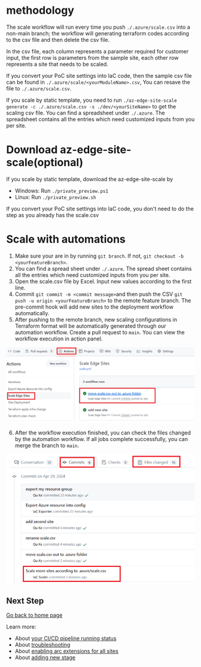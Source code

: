 # methodology
The scale workflow will run every time you push `./.azure/scale.csv` into a non-main branch; the workflow will generating terraform codes according to the csv file and then delete the csv file.

In the csv file, each column represents a parameter required for customer input, the first row is parameters from the sample site, each other row represents a site that needs to be scaled.

If you convert your PoC site settings into IaC code, then the sample csv file can be found in `./.azure/scale/<yourModuleName>.csv`, You can resave the file to `./.azure/scale.csv`.

If you scale by static template, you need to run `./az-edge-site-scale generate -c ./.azure/scale.csv -s ./dev/<yourSiteName>` to get the scaling csv file. You can find a spreadsheet under `./.azure`. The spreadsheet contains all the entries which need customized inputs from you per site.

# Download az-edge-site-scale(optional)
If you scale by static template, download the az-edge-site-scale by
* Windows: Run `./private_preview.ps1`
* Linux: Run `./private_preview.sh`

If you convert your PoC site settings into IaC code, you don't need to do the step as you already has the scale.csv

# Scale with automations

1. Make sure your are in <yourFeatureBranch> by running `git branch`. If not, `git checkout -b <yourFeatureBranch>`.
2. You can find a spread sheet under `./.azure`. The spread sheet contains all the entries which need customized inputs from you per site.
3. Open the scale.csv file by Excel. Input new values according to the first line.
4. Commit `git commit -m <commit message>`and then push the CSV `git push -u origin <yourFeatureBranch>` to the remote feature branch. The pre-commit hook will add new sites to the deployment workflow automatically.
5. After pushing to the remote branch, new scaling configurations in Terraform format will be automatically generated through our automation workflow. Create a pull request to `main`. You can view the workflow execution in action panel.
<img src="./img/view_scale_workflow_in_action_panel.png" width="800" />

6. After the workflow execution finished, you can check the files changed by the automation workflow. If all jobs complete successfully, you can merge the branch to `main`.
<img src="./img/view_commit_for_scale.png" width="600" />

## Next Step

[Go back to home page](../README.md)

Learn more:

* About [your CI/CD pipeline running status](./View-pipeline.md)
* About [troubleshooting](./TroubleShooting.md)
* About [enabling arc extensions for all sites](../README.md#enable-arc-extensions-for-all-sites)
* About [adding new stage](./Customize-Stages.md)